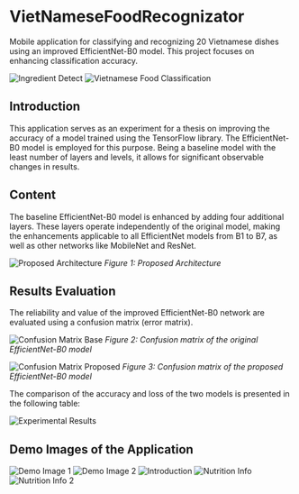 # VietNameseFoodRecognizator

Mobile application for classifying and recognizing 20 Vietnamese dishes using an improved EfficientNet-B0 model. This project focuses on enhancing classification accuracy.

![Ingredient Detect](https://github.com/LittleKai/VietNameseFoodRecognizator/blob/main/received_1981802552271939.png)
![Vietnamese Food Classification](https://github.com/LittleKai/VietNameseFoodRecognizator/blob/main/received_674442134837302.png)

## Introduction

This application serves as an experiment for a thesis on improving the accuracy of a model trained using the TensorFlow library. The EfficientNet-B0 model is employed for this purpose. Being a baseline model with the least number of layers and levels, it allows for significant observable changes in results.

## Content

The baseline EfficientNet-B0 model is enhanced by adding four additional layers. These layers operate independently of the original model, making the enhancements applicable to all EfficientNet models from B1 to B7, as well as other networks like MobileNet and ResNet.

![Proposed Architecture](DEMO/Architecture%20Proposed.png)
*Figure 1: Proposed Architecture*

## Results Evaluation

The reliability and value of the improved EfficientNet-B0 network are evaluated using a confusion matrix (error matrix).

![Confusion Matrix Base](DEMO/Confusion%20matrix%20base.png)
*Figure 2: Confusion matrix of the original EfficientNet-B0 model*

![Confusion Matrix Proposed](DEMO/Confusion%20matrix%20proposed.png)
*Figure 3: Confusion matrix of the proposed EfficientNet-B0 model*

The comparison of the accuracy and loss of the two models is presented in the following table:

![Experimental Results](DEMO/Experimental%20results%20.png)

## Demo Images of the Application

![Demo Image 1](DEMO/DEMO1.png)
![Demo Image 2](DEMO/DEMO2.png)
![Introduction](DEMO/INTRODUCETION.png)
![Nutrition Info](DEMO/Nutrition.png)
![Nutrition Info 2](DEMO/NUTRITION2.png)
